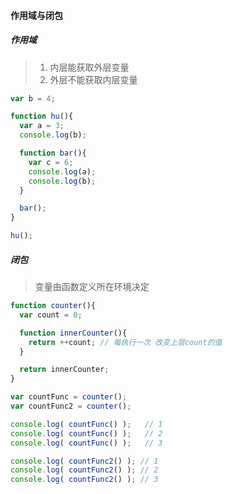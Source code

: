 #### 作用域与闭包

##### 作用域
> 1. 内层能获取外层变量
> 2. 外层不能获取内层变量

```js
var b = 4;

function hu(){
  var a = 3;
  console.log(b);

  function bar(){
    var c = 6;
    console.log(a);
    console.log(b);
  }

  bar();
}

hu();
```

##### 闭包
> 变量由函数定义所在环境决定

```js
function counter(){
  var count = 0;

  function innerCounter(){
    return ++count; // 每执行一次 改变上层count的值
  }

  return innerCounter;
}

var countFunc = counter();
var countFunc2 = counter();

console.log( countFunc() );   // 1
console.log( countFunc() );   // 2
console.log( countFunc() );   // 3

console.log( countFunc2() ); // 1
console.log( countFunc2() ); // 2
console.log( countFunc2() ); // 3
```


